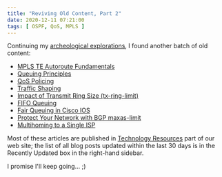 ```yaml
---
title: "Reviving Old Content, Part 2"
date: 2020-12-11 07:21:00
tags: [ OSPF, QoS, MPLS ]
---
```

Continuing my [archeological explorations](/2020/11/reviving-old-content-part-1.html), I found another batch of old content:

* [MPLS TE Autoroute Fundamentals](https://blog.ipspace.net/2010/03/mpls-te-autoroute-basics.html)
* [Queuing Principles](https://www.ipspace.net/kb/tag/QoS/Queuing_Principles.html)
* [QoS Policing](https://www.ipspace.net/kb/tag/QoS/QoS_Policing.html)
* [Traffic Shaping](https://www.ipspace.net/kb/tag/QoS/Traffic_Shaping.html)
* [Impact of Transmit Ring Size (tx-ring-limit)](https://www.ipspace.net/kb/tag/QoS/TX-Ring-Limit.html)
* [FIFO Queuing](https://www.ipspace.net/kb/tag/QoS/FIFO_Queuing.html)
* [Fair Queuing in Cisco IOS](https://www.ipspace.net/kb/tag/QoS/Fair_Queuing.html)
* [Protect Your Network with BGP maxas-limit](https://blog.ipspace.net/2009/02/protect-your-network-with-bgp-maxas.html)
* [Multihoming to a Single ISP](https://blog.ipspace.net/2008/05/multihoming-to-single-isp.html)

Most of these articles are published in [Technology Resources](https://www.ipspace.net/kb/tag/) part of our web site; the list of all blog posts updated within the last 30 days is in the Recently Updated box in the right-hand sidebar.

I promise I'll keep going... ;)